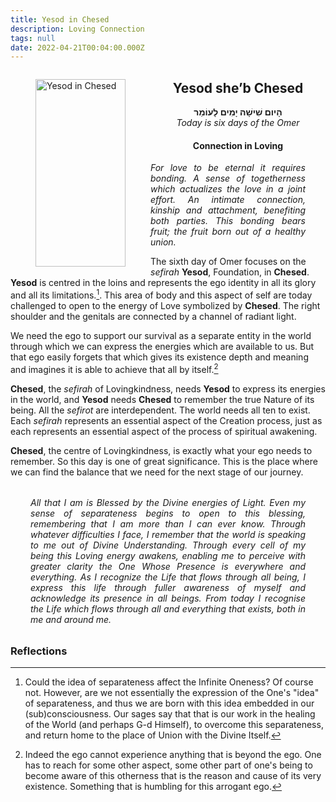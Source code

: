 ```yaml
---
title: Yesod in Chesed
description: Loving Connection
tags: null
date: 2022-04-21T00:04:00.000Z
---
```

<a href="https://www.chabad.org/holidays/sefirah/omer-count_cdo/jewish/Count-the-Omer.htm">
<i class="fa fa-file" aria-hidden="true"></i></a>

<figure style='float: left'>
 <a href='/posts/img/neshama/freedom/Tree%20of%20Life%201.6%20-%20upper%20noD%20(Yesod%20in%20Chesed).png'>
   <img src='/posts/img/neshama/freedom/Tree%20of%20Life%201.6%20-%20upper%20noD%20(Yesod%20in%20Chesed)_144x300.png' alt='Yesod in Chesed' width='144' height='300' />
 </a>
</figure>

<div style="text-align:center">
<h2>Yesod she’b Chesed</h2>
<p>
<span dir="rtl"><b>הָיום שִׁישָׁה יָמִים לָעוֹמֵר</b></span>
<br />
<i>Today is six days of the Omer</i>

<h4>Connection in Loving</h4>
</div>

<div style="text-align: justify; margin-left: 2rem; margin-right: 2rem; font-style: italic">
<p>

For love to be eternal it requires bonding. A sense of togetherness which actualizes the love in a joint effort. An intimate connection, kinship and attachment, benefiting both parties. This bonding bears fruit; the fruit born out of a healthy union.

</p>
</div>

The sixth day of Omer focuses on the _sefirah_ **Yesod**, Foundation, in **Chesed**. **Yesod** is centred in the loins and represents the ego identity in all its glory and all its limitations.[^1]. This area of body and this aspect of self are today challenged to open to the energy of Love symbolized by **Chesed**. The right shoulder and the genitals are connected by a channel of radiant light.

We need the ego to support our survival as a separate entity in the world through which we can express the energies which are available to us. But that ego easily forgets that which gives its existence depth and meaning and imagines it is able to achieve that all by itself.[^2]

**Chesed**, the _sefirah_ of Lovingkindness, needs **Yesod** to express its energies in the world, and **Yesod** needs **Chesed** to remember the true Nature of its being. All the _sefirot_ are interdependent. The world needs all ten to exist. Each _sefirah_ represents an essential aspect of the Creation process, just as each represents an essential aspect of the process of spiritual awakening.

**Chesed**, the centre of Lovingkindness, is exactly what your ego needs to remember. So this day is one of great significance. This is the place where we can find the balance that we need for the next stage of our journey.

<div style="font-style: italic; margin: 2rem; text-align: justify">
All that I am is Blessed by the Divine energies of Light. Even my sense of separateness begins to open to this blessing, remembering that I am more than I can ever know. Through whatever difficulties I face, I remember that the world is speaking to me out of Divine Understanding. Through every cell of my being this Loving energy awakens, enabling me to perceive with greater clarity the One Whose Presence is everywhere and everything. As I recognize the Life that flows through all being, I express this life through fuller awareness of myself and acknowledge its presence in all beings. From today I recognise the Life which flows through all and everything that exists, both in me and around me.
</div>

<h3>Reflections</h3>

[^1]: Could the idea of separateness affect the Infinite Oneness? Of course not. However, are we not essentially the expression of the One's "idea" of separateness, and thus we are born with this idea embedded in our (sub)consciousness. Our sages say that that is our work in the healing of the World (and perhaps G-d Himself), to overcome this separateness, and return home to the place of Union with the Divine Itself.

[^2]: Indeed the ego cannot experience anything that is beyond the ego. One has to reach for some other aspect, some other part of one's being to become aware of this otherness that is the reason and cause of its very existence. Something that is humbling for this arrogant ego.
